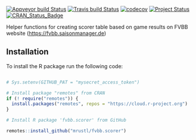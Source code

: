 [![Appveyor build Status](https://ci.appveyor.com/api/projects/status/nf7jg18tembsvufb?svg=true)](https://ci.appveyor.com/project/mrustl/fvbb-scorer)
[![Travis build Status](https://travis-ci.org/mrustl/fvbb.scorer.svg?branch=master)](https://travis-ci.org/mrustl/fvbb.scorer)
[![codecov](https://codecov.io/github/mrustl/fvbb.scorer/branch/master/graphs/badge.svg)](https://codecov.io/github/mrustl/fvbb.scorer)
[![Project Status](https://img.shields.io/badge/lifecycle-experimental-orange.svg)](https://www.tidyverse.org/lifecycle/#experimental)
[![CRAN_Status_Badge](https://www.r-pkg.org/badges/version/fvbb.scorer)]()

Helper functions for creating scorer table
based on game results on FVBB website
(https://fvbb.saisonmanager.de)

## Installation

To install the R package run the following code:

```r

# Sys.setenv(GITHUB_PAT = "mysecret_access_token")

# Install package "remotes" from CRAN
if (! require("remotes")) {
  install.packages("remotes", repos = "https://cloud.r-project.org")
}

# Install R package 'fvbb.scorer' from GitHub

remotes::install_github("mrustl/fvbb.scorer")
```
